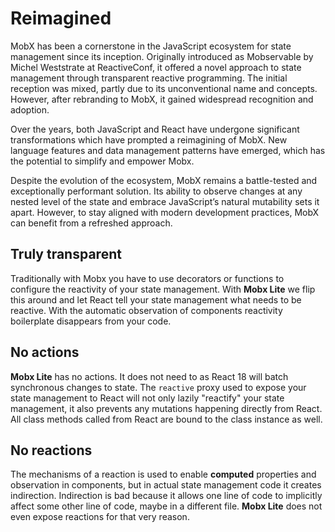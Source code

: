 # Reimagined

MobX has been a cornerstone in the JavaScript ecosystem for state management since its inception. Originally introduced as Mobservable by Michel Weststrate at ReactiveConf, it offered a novel approach to state management through transparent reactive programming. The initial reception was mixed, partly due to its unconventional name and concepts. However, after rebranding to MobX, it gained widespread recognition and adoption.

Over the years, both JavaScript and React have undergone significant transformations which have prompted a reimagining of MobX. New language features and data management patterns have emerged, which has the potential to simplify and empower Mobx.

Despite the evolution of the ecosystem, MobX remains a battle-tested and exceptionally performant solution. Its ability to observe changes at any nested level of the state and embrace JavaScript’s natural mutability sets it apart. However, to stay aligned with modern development practices, MobX can benefit from a refreshed approach.

## Truly transparent

Traditionally with Mobx you have to use decorators or functions to configure the reactivity of your state management. With **Mobx Lite** we flip this around and let React tell your state management what needs to be reactive. With the automatic observation of components reactivity boilerplate disappears from your code.

## No actions

**Mobx Lite** has no actions. It does not need to as React 18 will batch synchronous changes to state. The `reactive` proxy used to expose your state management to React will not only lazily "reactify" your state management, it also prevents any mutations happening directly from React. All class methods called from React are bound to the class instance as well.

## No reactions

The mechanisms of a reaction is used to enable **computed** properties and observation in components, but in actual state management code it creates indirection. Indirection is bad because it allows one line of code to implicitly affect some other line of code, maybe in a different file. **Mobx Lite** does not even expose reactions for that very reason.
